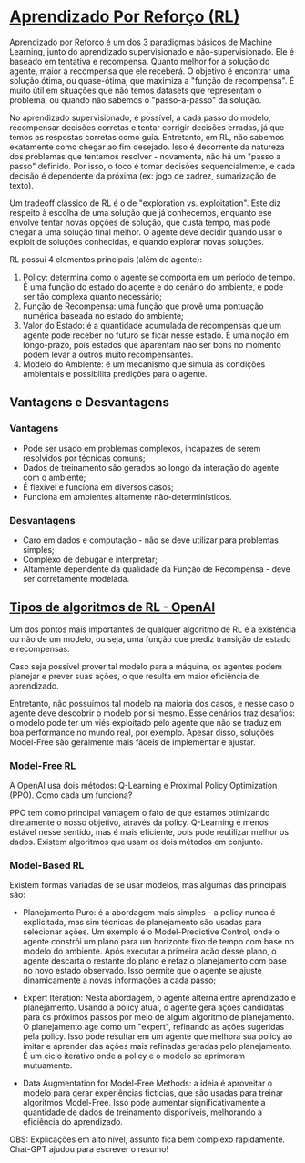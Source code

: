 # [Aprendizado Por Reforço (RL)](https://www.geeksforgeeks.org/what-is-reinforcement-learning/)
Aprendizado por Reforço é um dos 3 paradigmas básicos de Machine Learning, junto do aprendizado supervisionado e não-supervisionado.
Ele é baseado em tentativa e recompensa. Quanto melhor for a solução do agente, maior a recompensa que ele receberá. O objetivo é encontrar uma solução ótima, ou quase-ótima, que maximiza a "função de recompensa". É muito útil em situações que não temos datasets que representam o problema, ou quando não sabemos o "passo-a-passo" da solução.

No aprendizado supervisionado, é possível, a cada passo do modelo, recompensar decisões corretas e tentar corrigir decisões erradas, já que temos as respostas corretas como guia. 
Entretanto, em RL, não sabemos exatamente como chegar ao fim desejado. Isso é decorrente da natureza dos problemas que tentamos resolver - novamente, não há um "passo a passo" definido. Por isso, o foco é tomar decisões sequencialmente, e cada decisão é dependente da próxima (ex: jogo de xadrez, sumarização de texto).

Um tradeoff clássico de RL é o de "exploration vs. exploitation". Este diz respeito à escolha de uma solução que já conhecemos, enquanto ese envolve tentar novas opções de solução, que custa tempo, mas pode chegar a uma solução final melhor. O agente deve decidir quando usar o exploit de soluções conhecidas, e quando explorar novas soluções.

RL possui 4 elementos principais (além do agente):
1. Policy: determina como o agente se comporta em um período de tempo. É uma função do estado do agente e do cenário do ambiente, e pode ser tão complexa quanto necessário;
2. Função de Recompensa: uma função que provê uma pontuação numérica baseada no estado do ambiente;
3. Valor do Estado: é a quantidade acumulada de recompensas que um agente pode receber no futuro se ficar nesse estado. É uma noção em longo-prazo, pois estados que aparentam não ser bons no momento podem levar a outros muito recompensantes.
4. Modelo do Ambiente: é um mecanismo que simula as condições ambientais e possibilita predições para o agente.

## Vantagens e Desvantagens
### Vantagens
- Pode ser usado em problemas complexos, incapazes de serem resolvidos por técnicas comuns;
- Dados de treinamento são gerados ao longo da interação do agente com o ambiente;
- É flexível e funciona em diversos casos;
- Funciona em ambientes altamente não-determinísticos.
### Desvantagens
- Caro em dados e computação - não se deve utilizar para problemas simples;
- Complexo de debugar e interpretar;
- Altamente dependente da qualidade da Função de Recompensa - deve ser corretamente modelada.

## [Tipos de algoritmos de RL - OpenAI](https://spinningup.openai.com/en/latest/spinningup/rl_intro2.html)
Um dos pontos mais importantes de qualquer algoritmo de RL é a existência ou não de um modelo, ou seja, uma função que prediz transição de estado e recompensas.

Caso seja possível prover tal modelo para a máquina, os agentes podem planejar e prever suas ações, o que resulta em maior eficiência de aprendizado.

Entretanto, não possuímos tal modelo na maioria dos casos, e nesse caso o agente deve descobrir o modelo por si mesmo. Esse cenários traz desafios: o modelo pode ter um viés exploitado pelo agente que não se traduz em boa performance no mundo real, por exemplo. Apesar disso, soluções Model-Free são geralmente mais fáceis de implementar e ajustar.

### [Model-Free RL](https://medium.com/@oumoudhmine/q-learning-and-ppo-driving-forces-in-openais-ai-mastery-655027c8670f)
A OpenAI usa dois métodos: Q-Learning e Proximal Policy Optimization (PPO). Como cada um funciona?

PPO tem como principal vantagem o fato de que estamos otimizando diretamente o nosso objetivo, através da policy. Q-Learning é menos estável nesse sentido, mas é mais eficiente, pois pode reutilizar melhor os dados. Existem algoritmos que usam os dois métodos em conjunto.

### Model-Based RL
Existem formas variadas de se usar modelos, mas algumas das principais são:

- Planejamento Puro: é a abordagem mais simples - a policy nunca é explicitada, mas sim técnicas de planejamento são usadas para selecionar ações. Um exemplo é o Model-Predictive Control, onde o agente constrói um plano para um horizonte fixo de tempo com base no modelo do ambiente. Após executar a primeira ação desse plano, o agente descarta o restante do plano e refaz o planejamento com base no novo estado observado. Isso permite que o agente se ajuste dinamicamente a novas informações a cada passo;

- Expert Iteration: Nesta abordagem, o agente alterna entre aprendizado e planejamento. Usando a policy atual, o agente gera ações candidatas para os próximos passos por meio de algum algoritmo de planejamento. O planejamento age como um "expert", refinando as ações sugeridas pela policy. Isso pode resultar em um agente que melhora sua policy ao imitar e aprender das ações mais refinadas geradas pelo planejamento. É um ciclo iterativo onde a policy e o modelo se aprimoram mutuamente.

- Data Augmentation for Model-Free Methods: a ideia é aproveitar o modelo para gerar experiências fictícias, que são usadas para treinar algoritmos Model-Free. Isso pode aumentar significativamente a quantidade de dados de treinamento disponíveis, melhorando a eficiência do aprendizado.

OBS: Explicações em alto nível, assunto fica bem complexo rapidamente. Chat-GPT ajudou para escrever o resumo!